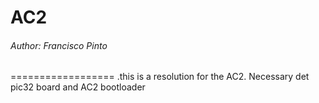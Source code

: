 # AC2

###### Author:  Francisco Pinto


==================
.this is a resolution for the AC2.<return> Necessary det pic32 board and AC2 bootloader<return> 

